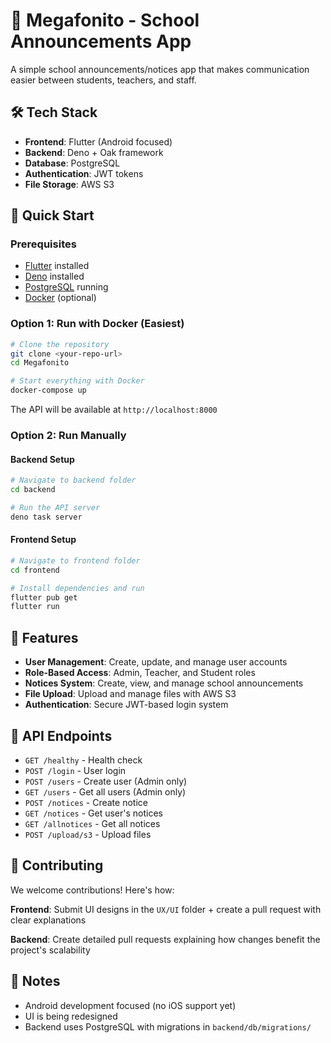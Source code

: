# 📢 Megafonito - School Announcements App

A simple school announcements/notices app that makes communication easier between students, teachers, and staff.

## 🛠️ Tech Stack

- **Frontend**: Flutter (Android focused)
- **Backend**: Deno + Oak framework
- **Database**: PostgreSQL
- **Authentication**: JWT tokens
- **File Storage**: AWS S3

## 🚀 Quick Start

### Prerequisites
- [Flutter](https://flutter.dev/docs/get-started/install) installed
- [Deno](https://deno.com/manual/getting_started/installation) installed
- [PostgreSQL](https://www.postgresql.org/download/) running
- [Docker](https://www.docker.com/get-started/) (optional)

### Option 1: Run with Docker (Easiest)
```bash
# Clone the repository
git clone <your-repo-url>
cd Megafonito

# Start everything with Docker
docker-compose up
```
The API will be available at `http://localhost:8000`

### Option 2: Run Manually

#### Backend Setup
```bash
# Navigate to backend folder
cd backend

# Run the API server
deno task server
```

#### Frontend Setup
```bash
# Navigate to frontend folder
cd frontend

# Install dependencies and run
flutter pub get
flutter run
```

## 📱 Features

- **User Management**: Create, update, and manage user accounts
- **Role-Based Access**: Admin, Teacher, and Student roles
- **Notices System**: Create, view, and manage school announcements
- **File Upload**: Upload and manage files with AWS S3
- **Authentication**: Secure JWT-based login system

## 🔧 API Endpoints

- `GET /healthy` - Health check
- `POST /login` - User login
- `POST /users` - Create user (Admin only)
- `GET /users` - Get all users (Admin only)
- `POST /notices` - Create notice
- `GET /notices` - Get user's notices
- `GET /allnotices` - Get all notices
- `POST /upload/s3` - Upload files

## 🤝 Contributing

We welcome contributions! Here's how:

**Frontend**: Submit UI designs in the `UX/UI` folder + create a pull request with clear explanations

**Backend**: Create detailed pull requests explaining how changes benefit the project's scalability

## 📝 Notes

- Android development focused (no iOS support yet)
- UI is being redesigned
- Backend uses PostgreSQL with migrations in `backend/db/migrations/`
